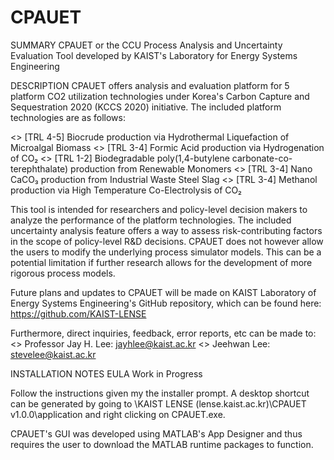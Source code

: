 # CPAUET
SUMMARY
CPAUET or the CCU Process Analysis and Uncertainty Evaluation Tool developed by KAIST's Laboratory for Energy Systems Engineering



DESCRIPTION
CPAUET offers analysis and evaluation platform for 5 platform CO2 utilization technologies under Korea's Carbon Capture and Sequestration 2020 (KCCS 2020) initiative. The included platform technologies are as follows: 

<> [TRL 4-5] Biocrude production via Hydrothermal Liquefaction of Microalgal Biomass
<> [TRL 3-4] Formic Acid production via Hydrogenation of CO₂
<> [TRL 1-2] Biodegradable poly(1,4-butylene carbonate-co-terephthalate) production from Renewable Monomers
<> [TRL 3-4] Nano CaCO₃ production from Industrial Waste Steel Slag
<> [TRL 3-4] Methanol production via High Temperature Co-Electrolysis of CO₂

This tool is intended for researchers and policy-level decision makers to analyze the performance of the platform technologies. The included uncertainty analysis feature offers a way to assess risk-contributing factors in the scope of policy-level R&D decisions. CPAUET does not however allow the users to modify the underlying process simulator models. This can be a potential limitation if further research allows for the development of more rigorous process models. 

Future plans and updates to CPAUET will be made on KAIST Laboratory of Energy Systems Engineering's GitHub repository, which can be found here: https://github.com/KAIST-LENSE

Furthermore, direct inquiries, feedback, error reports, etc can be made to:
<> Professor Jay H. Lee: jayhlee@kaist.ac.kr
<> Jeehwan Lee: stevelee@kaist.ac.kr



INSTALLATION NOTES
EULA Work in Progress

Follow the instructions given my the installer prompt. A desktop shortcut can be generated by going to
\KAIST LENSE (lense.kaist.ac.kr)\CPAUET v1.0.0\application
and right clicking on CPAUET.exe.

CPAUET's GUI was developed using MATLAB's App Designer and thus requires the user to download the MATLAB runtime packages to function.
